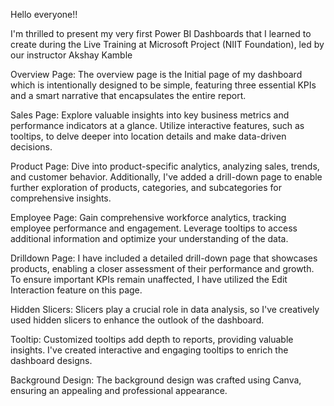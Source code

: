 Hello everyone!!

I'm thrilled to present my very first Power BI Dashboards that I learned to create during the Live Training at Microsoft Project (NIIT Foundation), led by our instructor Akshay Kamble

Overview Page: The overview page is the Initial page of my dashboard which is intentionally designed to be simple, featuring three essential KPIs and a smart narrative that encapsulates the entire report.

Sales Page: Explore valuable insights into key business metrics and performance indicators at a glance. Utilize interactive features, such as tooltips, to delve deeper into location details and make data-driven decisions.

Product Page: Dive into product-specific analytics, analyzing sales, trends, and customer behavior. Additionally, I've added a drill-down page to enable further exploration of products, categories, and subcategories for comprehensive insights.

Employee Page: Gain comprehensive workforce analytics, tracking employee performance and engagement. Leverage tooltips to access additional information and optimize your understanding of the data.

Drilldown Page: I have included a detailed drill-down page that showcases products, enabling a closer assessment of their performance and growth. To ensure important KPIs remain unaffected, I have utilized the Edit Interaction feature on this page.

Hidden Slicers: Slicers play a crucial role in data analysis, so I've creatively used hidden slicers to enhance the outlook of the dashboard.

Tooltip: Customized tooltips add depth to reports, providing valuable insights. I've created interactive and engaging tooltips to enrich the dashboard designs.

Background Design: The background design was crafted using Canva, ensuring an appealing and professional appearance.
